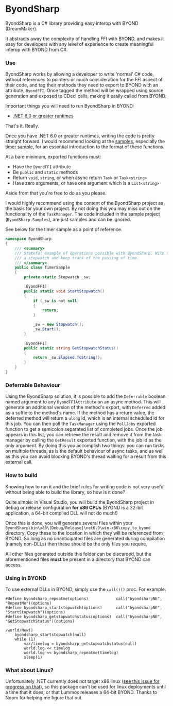 # ByondSharp

ByondSharp is a C# library providing easy interop with BYOND (DreamMaker).

It abstracts away the complexity of handling FFI with BYOND, and makes it easy for developers with any level of experience to create meaningful interop with BYOND from C#.

### Use

ByondSharp works by allowing a developer to write 'normal' C# code, without references to pointers or much consideration for the FFI aspect of their code, and tag their methods they need to export to BYOND with an attribute, ``ByondFFI``. Once tagged the method will be wrapped using source generation and exposed to CDecl calls, making it easily called from BYOND.

Important things you will need to run ByondSharp in BYOND:
- [.NET 6.0 or greater runtimes](https://dotnet.microsoft.com/download/dotnet/6.0)

That's it. Really.

Once you have .NET 6.0 or greater runtimes, writing the code is pretty straight forward. I would recommend looking at the [samples](https://github.com/bobbahbrown/ByondSharp/blob/master/ByondSharp.Samples), especially the [timer sample](https://github.com/bobbahbrown/ByondSharp/blob/master/ByondSharp.Samples/Deferred/Timers.cs), for an essential introduction to the format of these functions.

At a bare minimum, exported functions must:
- Have the ``ByondFFI`` attribute
- Be ``public`` and ``static`` methods
- Return ``void``, ``string``, or when async return ``Task`` or ``Task<string>``
- Have zero arguments, or have one argument which is a ``List<string>``

Aside from that you're free to do as you please.

I would highly recommend using the content of the ByondSharp project as the basis for your own project. By not doing this you may miss out on the functionality of the ``TaskManager``. The code included in the sample project (``ByondSharp.Samples``), are just samples and can be ignored.

See below for the timer sample as a point of reference.

```csharp
namespace ByondSharp
{
    /// <summary>
    /// Stateful example of operations possible with ByondSharp. With these two calls, one can maintain 
    /// a stopwatch and keep track of the passing of time.
    /// </summary>
    public class TimerSample
    {
        private static Stopwatch _sw;

        [ByondFFI]
        public static void StartStopwatch()
        {
            if (_sw is not null)
            {
                return;
            }

            _sw = new Stopwatch();
            _sw.Start();
        }

        [ByondFFI]
        public static string GetStopwatchStatus()
        {
            return _sw.Elapsed.ToString();
        }
    }
}
```

### Deferrable Behaviour

Using the ByondSharp solution, it is possible to add the ``Deferrable`` boolean named argument to any ``ByondFFIAttribute`` on an async method. This will generate an additional version of the method's export, with ``Deferred`` added as a suffix to the method's name. If the method has a return value, the deferred method will return a ``ulong`` id, which is an internal scheduled id for this job. You can then poll the ``TaskManager`` using the ``PollJobs`` exported function to get a semicolon separated list of completed jobs. Once the job appears in this list, you can retrieve the result and remove it from the task manager by calling the ``GetResult`` exported function, with the job id as the only argument. By doing this you accomplish two things: you can run tasks on multiple threads, as is the default behaviour of async tasks, and as well as this you can avoid blocking BYOND's thread waiting for a result from this external call.

### How to build

Knowing how to run it and the brief rules for writing code is not very useful without being able to build the library, so how is it done?

Quite simple: in Visual Studio, you will build the ByondSharp project in debug or release configuration **for x86 CPUs** (BYOND is a 32-bit application, a 64-bit compiled DLL will not do much!)

Once this is done, you will generate several files within your ``ByondSharp\bin\x86\[Debug/Release]\net6.0\win-x86\copy_to_byond`` directory. Copy these to the location in which they will be referenced from BYOND. So long as no unanticipated files are generated during compilation (namely non-DLLs) then these should be the only files you require.

All other files generated outside this folder can be discarded, but the aforementioned files __must__ be present in a directory that BYOND can access.

### Using in BYOND

To use external DLLs in BYOND, simply use the ``call()()`` proc. For example:

```dm
#define byondsharp_repeatme(options)			call("byondsharpNE", "RepeatMe")(options)
#define byondsharp_startstopwatch(options)		call("byondsharpNE", "StartStopwatch")(options)
#define byondsharp_getstopwatchstatus(options)	call("byondsharpNE", "GetStopwatchStatus")(options)

/world/New()
	byondsharp_startstopwatch(null)
	while (1)
		var/timelog = byondsharp_getstopwatchstatus(null)
		world.log << timelog
		world.log << byondsharp_repeatme(timelog)
		sleep(1)
```

### What about Linux?

Unfortunately .NET currently does not target x86 linux ([see this issue for progress on that](https://github.com/dotnet/runtime/issues/7335)), so this package can't be used for linux deployments until a time that it does, or that Lummox releases a 64-bit BYOND. Thanks to Nopm for helping me figure that out.
